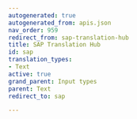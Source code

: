 ```yaml
---
autogenerated: true
autogenerated_from: apis.json
nav_order: 959
redirect_from: sap-translation-hub
title: SAP Translation Hub
id: sap
translation_types:
- Text
active: true
grand_parent: Input types
parent: Text
redirect_to: sap

---
```


